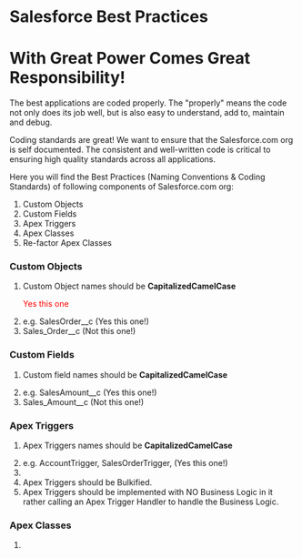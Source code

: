 # Salesforce Best Practices
# With Great Power Comes Great Responsibility!


The best applications are coded properly. The "properly" means the code not only does its job well, but is also easy to understand, add to, maintain and debug.

Coding standards are great! We want to ensure that the Salesforce.com org is self documented. The consistent and well-written code is critical to ensuring high quality standards across all applications. 

Here you will find the Best Practices (Naming Conventions & Coding Standards) of following components of Salesforce.com org:
1. Custom Objects
2. Custom Fields
3. Apex Triggers
4. Apex Classes
5. Re-factor Apex Classes

### Custom Objects
1. Custom Object names should be <b>CapitalizedCamelCase</b><p/>
<font color="red">Yes this one</font>
2. e.g. SalesOrder__c (Yes this one!)
3. Sales_Order__c (Not this one!)

### Custom Fields
1. Custom field names should be <b>CapitalizedCamelCase</b><p/>
2. e.g. SalesAmount__c (Yes this one!)
3. Sales_Amount__c (Not this one!)

### Apex Triggers
1. Apex Triggers names should be <b>CapitalizedCamelCase</b><p/>
2. e.g. AccountTrigger, SalesOrderTrigger,  (Yes this one!)
3. 
1. Apex Triggers should be Bulkified.
2. Apex Triggers should be implemented with NO Business Logic in it rather calling an Apex Trigger Handler to handle the Business Logic.

### Apex Classes
1. 

